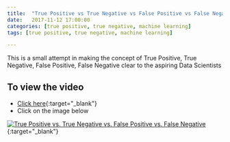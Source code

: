 ```yaml
---
title:  "True Positive vs True Negative vs False Positive vs False Negative"
date:   2017-11-12 17:00:00
categories: [true positive, true negative, machine learning]
tags: [true positive, true negative, machine learning]

---
```


This is a small attempt in making the concept of True Positive, True Negative, False Positive, False Negative clear to the aspiring Data Scientists


## To view the video
* [Click here](https://youtu.be/yOvF2-nJFeY){:target="_blank"}
* Click on the image below

[![True Positive vs. True Negative vs. False Positive vs. False Negative](http://img.youtube.com/vi/yOvF2-nJFeY/0.jpg)](http://www.youtube.com/watch?v=yOvF2-nJFeY){:target="_blank"}